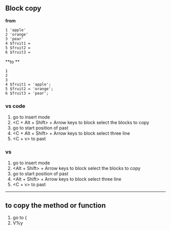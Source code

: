 Block copy
---

**from**
```batch
1 'apple'
2 'orange'
3 'pear'
4 $fruit1 =
5 $fruit2 =
6 $fruit3 =

```

**to **
```batch
1
2
3
4 $fruit1 = 'apple';
5 $fruit2 = 'orange';
6 $fruit3 = 'pear';

```
### vs code
1. go to insert mode
2. <C + Alt + Shift> + Arrow keys to block select  the blocks to copy
3. go to start position of past
4. <C + Alt + Shift> + Arrow keys to block select three line
1. <C + v> to past 
 
### vs
1. go to insert mode
2. <Alt + Shift> + Arrow keys to block select  the blocks to copy
3. go to start position of past
4. <Alt + Shift> + Arrow keys to block select three line
1. <C + v> to past 

---
## to copy the method or function
1. go to { 
2. V%y